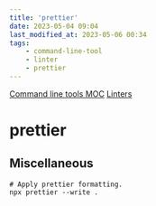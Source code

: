 ```yaml
---
title: 'prettier'
date: 2023-05-04 09:04
last_modified_at: 2023-05-06 00:34
tags:
    - command-line-tool
    - linter
    - prettier
---
```

[Command line tools MOC](Command%20line%20tools%20MOC.md)
[Linters](Linters.md)

# prettier

## Miscellaneous

```shell
# Apply prettier formatting.
npx prettier --write .
```
